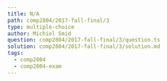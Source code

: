 ```yaml
---
title: N/A
path: comp2804/2017-fall-final/3
type: multiple-choice
author: Michiel Smid
question: comp2804/2017-fall-final/3/question.ts
solution: comp2804/2017-fall-final/3/solution.md
tags:
  - comp2804
  - comp2804-exam
---
```

